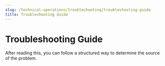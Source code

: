 ```yaml
---
slug: /technical-operations/troubleshooting/troubleshooting-guide
title: Troubleshooting Guide
---
```

# Troubleshooting Guide

After reading this, you can follow a structured way to determine the source of the problem.
